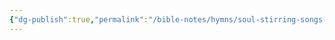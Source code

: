 ```yaml
---
{"dg-publish":true,"permalink":"/bible-notes/hymns/soul-stirring-songs-and-hymns/zion-s-hill/","title":"Zion's Hill","created":"","updated":""}
---
```




